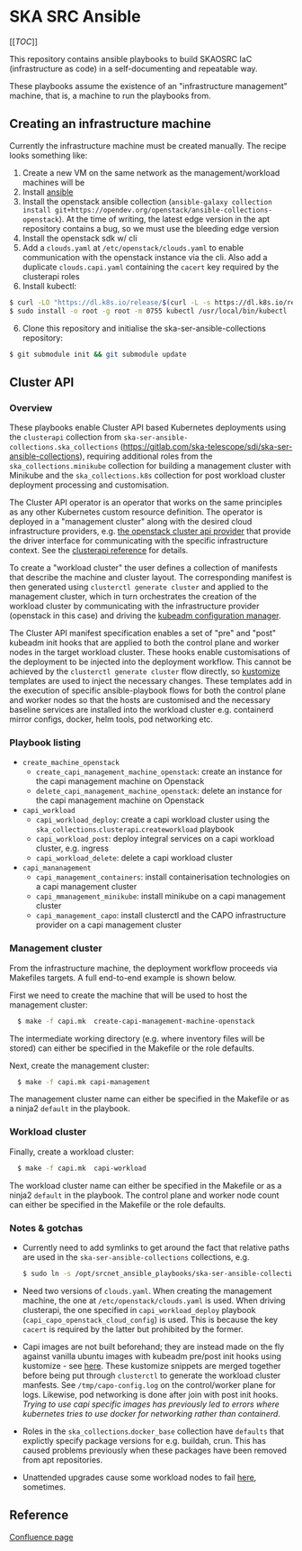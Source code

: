 # SKA SRC Ansible

[[_TOC_]]

This repository contains ansible playbooks to build SKAOSRC IaC (infrastructure as code) in a self-documenting and repeatable way.

These playbooks assume the existence of an "infrastructure management" machine, that is, a machine to run the playbooks from.

## Creating an infrastructure machine

Currently the infrastructure machine must be created manually. The recipe looks something like:

1. Create a new VM on the same network as the management/workload machines will be
2. Install [ansible](https://docs.ansible.com/ansible/latest/installation\_guide/installation\_distros.html#installing-ansible-on-ubuntu)
3. Install the openstack ansible collection (`ansible-galaxy collection install git+https://opendev.org/openstack/ansible-collections-openstack`). At the time of writing, the latest edge version in the apt repository contains a bug, so we must use the bleeding edge version
3. Install the openstack sdk w/ cli
4. Add a `clouds.yaml` at `/etc/openstack/clouds.yaml` to enable communication with the openstack instance via the cli. Also add a duplicate `clouds.capi.yaml` containing the `cacert` key required by the clusterapi roles
5. Install kubectl:
```bash
$ curl -LO "https://dl.k8s.io/release/$(curl -L -s https://dl.k8s.io/release/stable.txt)/bin/linux/amd64/kubectl"
$ sudo install -o root -g root -m 0755 kubectl /usr/local/bin/kubectl
```
   	
6. Clone this repository and initialise the ska-ser-ansible-collections repository:
```bash
$ git submodule init && git submodule update
```

## Cluster API

### Overview

These playbooks enable Cluster API based Kubernetes deployments using the `clusterapi` collection from `ska-ser-ansible-collections.ska_collections` (https://gitlab.com/ska-telescope/sdi/ska-ser-ansible-collections), requiring additional roles from the `ska_collections.minikube` collection for building a management cluster with Minikube and the `ska_collections.k8s` collection for post workload cluster deployment processing and customisation.

The Cluster API operator is an operator that works on the same principles as any other Kubernetes custom resource definition. The operator is deployed in a "management cluster" along with the desired cloud infrastructure providers, e.g. [the openstack cluster api provider](https://github.com/kubernetes-sigs/cluster-api-provider-openstack) that provide the driver interface for communicating with the specific infrastructure context. See the [clusterapi reference]( https://cluster-api.sigs.k8s.io/user/concepts.html) for details.

To create a "workload cluster" the user defines a collection of manifests that describe the machine and cluster layout. The corresponding manifest is then generated using `clusterctl generate cluster` and applied to the management cluster, which in turn orchestrates the creation of the workload cluster by communicating with the infrastructure provider (openstack in this case) and driving the [kubeadm configuration manager](https://kubernetes.io/docs/setup/production-environment/tools/kubeadm/create-cluster-kubeadm/).

The Cluster API manifest specification enables a set of "pre" and "post" kubeadm init hooks that are applied to both the control plane and worker nodes in the target workload cluster. These hooks enable customisations of the deployment to be injected into the deployment workflow. This cannot be achieved by the `clusterctl generate cluster` flow directly, so [kustomize](https://kustomize.io/) templates are used to inject the necessary changes. These templates add in the execution of specific ansible-playbook flows for both the control plane and worker nodes so that the hosts are customised and the necessary baseline services are installed into the workload cluster e.g. containerd mirror configs, docker, helm tools, pod networking etc.


### Playbook listing

- `create_machine_openstack`
  - `create_capi_management_machine_openstack`: create an instance for the capi management machine on Openstack
  - `delete_capi_management_machine_openstack`: delete an instance for the capi management machine on Openstack
- `capi_workload`
  - `capi_workload_deploy`: create a capi workload cluster using the `ska_collections`.`clusterapi`.`createworkload` playbook
  - `capi_workload_post`:  deploy integral services on a capi workload cluster, e.g. ingress
  - `capi_workload_delete`: delete a capi workload cluster
- `capi_mananagement`
  - `capi_management_containers`: install containerisation  technologies on a capi management cluster
  - `capi_mmanagement_minikube`: install minikube on a capi management cluster
  - `capi_management_capo`: install clusterctl and the CAPO infrastructure provider on a capi management cluster

### Management cluster

From the infrastructure machine, the deployment workflow proceeds via Makefiles targets. A full end-to-end example is shown below.

First we need to create the machine that will be used to host the management cluster:

```bash
  $ make -f capi.mk  create-capi-management-machine-openstack
```

The intermediate working directory (e.g. where inventory files will be stored) can either be specified in the Makefile or the role defaults.

Next, create the management cluster:

```bash
  $ make -f capi.mk capi-management
```

The management cluster name can either be specified in the Makefile or as a ninja2 `default` in the playbook. 

### Workload cluster

Finally, create a workload cluster:

```bash
  $ make -f capi.mk  capi-workload
```

The workload cluster name can either be specified in the Makefile or as a ninja2 `default` in the playbook. The control plane and worker node count can either be specified in the Makefile or the role defaults.

### Notes & gotchas

- Currently need to add symlinks to get around the fact that relative paths are used in the `ska-ser-ansible-collections` collections, e.g. 

  ```bash
  $ sudo ln -s /opt/srcnet_ansible_playbooks/ska-ser-ansible-collections/resources resources
  ```

- Need two versions of `clouds.yaml`. When creating the management machine, the one at `/etc/openstack/clouds.yaml` is used. When driving clusterapi, the one specified in `capi_workload_deploy` playbook (`capi_capo_openstack_cloud_config`) is used. This is because the key `cacert` is required by the latter but prohibited by the former.

- Capi images are not built beforehand; they are instead made on the fly against vanilla ubuntu images with kubeadm pre/post init hooks using kustomize - see [here](https://gitlab.com/ska-telescope/sdi/ska-ser-ansible-collections/-/tree/main/resources/clusterapi/kustomize/capobase). These kustomize snippets are merged together before being put through `clusterctl` to generate the workload cluster manfests. See `/tmp/capo-config.log` on the control/worker plane for logs. Likewise, pod networking is done after join with post init hooks. *Trying to use capi specific images has previously led to errors where kubernetes tries to use docker for networking rather than containerd*.

- Roles in the `ska_collections`.`docker_base` collection have `defaults` that explictly specify package versions for e.g. buildah, crun. This has caused problems previously when these packages have been removed from apt repositories.

- Unattended upgrades cause some workload nodes to fail [here](https://gitlab.com/ska-telescope/sdi/ska-ser-ansible-collections/-/blob/main/ansible\_collections/ska\_collections/k8s/roles/k8s/tasks/main.yml#L22), sometimes.

## Reference

[Confluence page](https://confluence.skatelescope.org/x/ZYkEDQ)
